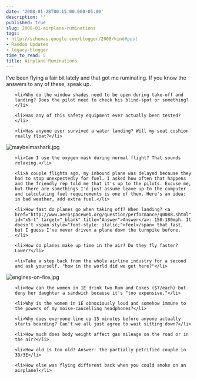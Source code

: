 ```yaml
---
date: '2008-01-28T00:15:00.000-05:00'
description: ''
published: true
slug: 2008-01-airplane-ruminations
tags:
- http://schemas.google.com/blogger/2008/kind#post
- Random Updates
- legacy-blogger
time_to_read: 5
title: Airplane Ruminations
---
```


I've been flying a fair bit lately and that got me ruminating. If you know the answers to any of these, speak up.

<ul>

	<li>Why do the window shades need to be open during take-off and landing? Does the pilot need to check his blind-spot or something?</li>

	<li>Has any of this safety equipment ever actually been tested?</li>

	<li>Has anyone ever survived a water landing? Will my seat cushion really float?</li>

</ul>



![maybeimashark.jpg](maybeimashark.jpg)

<ul>

	<li>Can I use the oxygen mask during normal flight? That sounds relaxing.</li>

	<li>A couple flights ago, my inbound plane was delayed because they had to stop unexpectedly for fuel. I asked how often that happens and the friendly rep told me that it's up to the pilots. Excuse me, but there are somethings I'd just assume leave up to the computer and calculating fuel requirements is one of them. Here's an idea: in bad weather, add extra fuel.</li>

	<li>How fast do planes go when taking off? When landing? <a href="http://www.aerospaceweb.org/question/performance/q0088.shtml" id="x5-t" target="_blank" title="Answer">Answer</a>: 150-180mph. It doesn't <span style="font-style: italic;">feel</span> that fast, but I guess I've never driven a plane down the turnpike before.</li>

	<li>How do planes make up time in the air? Do they fly faster? Lower?</li>

	<li>Take a step back from the whole airline industry for a second and ask yourself, "how in the world did we get here?"</li>

</ul>



![engines-on-fire.jpg](engines-on-fire.jpg)

<ul>

	<li>How can the women in 1E drink two Rum and Cokes ($7/each) but deny her daughter a sandwich because it's "too expensive."</li>

	<li>Why is the women in 1E obnoxiously loud and somehow immune to the powers of my noise-cancelling headphones?</li>

	<li>Why does everyone line up 15 minutes before anyone actually starts boarding? Can't we all just agree to wait sitting down?</li>

	<li>How much does body weight affect gas mileage on the road or in the air?</li>

	<li>How old is too old? Answer: the partially petrified couple in 3D/3E</li>

	<li>How else was flying different back when you could smoke on an airplane?</li>

</ul>